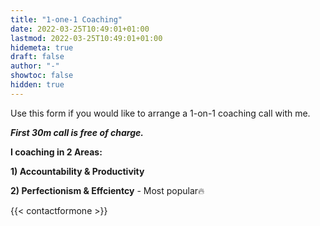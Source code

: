 ```yaml
---
title: "1-one-1 Coaching"
date: 2022-03-25T10:49:01+01:00
lastmod: 2022-03-25T10:49:01+01:00
hidemeta: true 
draft: false
author: "-"
showtoc: false
hidden: true
---
```

Use this form if you would like to arrange a 1-on-1 coaching call with me. 


***First 30m call is free of charge.***

**I coaching in 2 Areas:**


**1) Accountability & Productivity** 


**2) Perfectionism & Effcientcy** - Most popular🔥


{{< contactformone >}}
